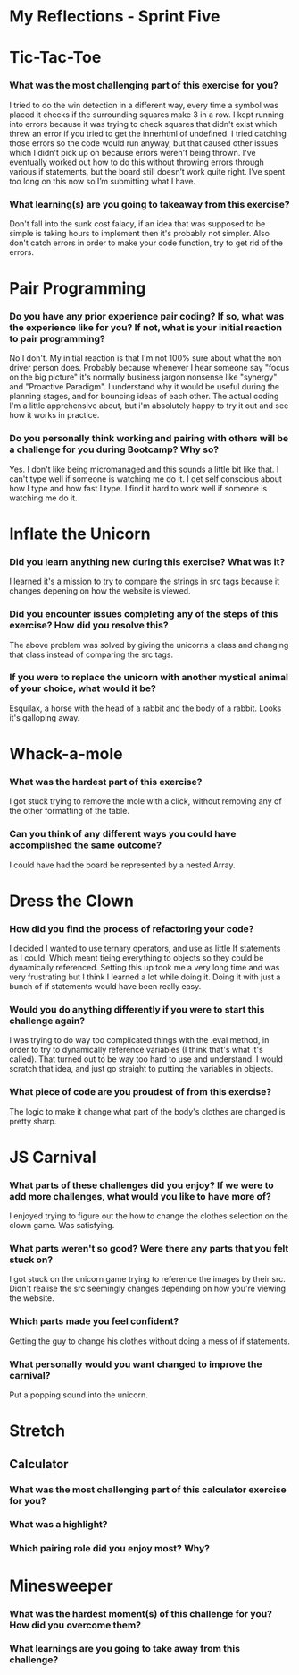 # My Reflections - Sprint Five

# Tic-Tac-Toe

### What was the most challenging part of this exercise for you?

I tried to do the win detection in a different way, every time a symbol was placed it checks if the surrounding squares make 3 in a row. I kept running into errors because it was trying to check squares that didn't exist which threw an error if you tried to get the innerhtml of undefined. I tried catching those errors so the code would run anyway, but that caused other issues which I didn't pick up on because errors weren't being thrown. I've eventually worked out how to do this without throwing errors through various if statements, but the board still doesn’t work quite right. I’ve spent too long on this now so I’m submitting what I have.

### What learning(s) are you going to takeaway from this exercise?

Don't fall into the sunk cost falacy, if an idea that was supposed to be simple is taking hours to implement then it's probably not simpler. Also don't catch errors in order to make your code function, try to get rid of the errors.

# Pair Programming

### Do you have any prior experience pair coding? If so, what was the experience like for you? If not, what is your initial reaction to pair programming?

No I don't. My initial reaction is that I'm not 100% sure about what the non driver person does. Probably because whenever I hear someone say "focus on the big picture" it's normally business jargon nonsense like "synergy" and "Proactive Paradigm". I understand why it would be useful during the planning stages, and for bouncing ideas of each other. The actual coding I'm a little apprehensive about, but i'm absolutely happy to try it out and see how it works in practice.

### Do you personally think working and pairing with others will be a challenge for you during Bootcamp? Why so?

Yes. I don't like being micromanaged and this sounds a little bit like that. I can't type well if someone is watching me do it. I get self conscious about how I type and how fast I type. I find it hard to work well if someone is watching me do it.

# Inflate the Unicorn

### Did you learn anything new during this exercise? What was it?

I learned it's a mission to try to compare the strings in src tags because it changes depening on how the website is viewed.

### Did you encounter issues completing any of the steps of this exercise? How did you resolve this?

The above problem was solved by giving the unicorns a class and changing that class instead of comparing the src tags.

### If you were to replace the unicorn with another mystical animal of your choice, what would it be?

Esquilax, a horse with the head of a rabbit and the body of a rabbit. Looks it's galloping away.

# Whack-a-mole

### What was the hardest part of this exercise?

I got stuck trying to remove the mole with a click, without removing any of the other formatting of the table.

### Can you think of any different ways you could have accomplished the same outcome?

I could have had the board be represented by a nested Array.

# Dress the Clown

### How did you find the process of refactoring your code?

I decided I wanted to use ternary operators, and use as little If statements as I could. Which meant tieing everything to objects so they could be dynamically referenced. Setting this up took me a very long time and was very frustrating but I think I learned a lot while doing it.
Doing it with just a bunch of if statements would have been really easy.

### Would you do anything differently if you were to start this challenge again?

I was trying to do way too complicated things with the .eval method, in order to try to dynamically reference variables (I think that's what it's called). That turned out to be way too hard to use and understand. I would scratch that idea, and just go straight to putting the variables in objects.

### What piece of code are you proudest of from this exercise?

The logic to make it change what part of the body's clothes are changed is pretty sharp.

# JS Carnival

### What parts of these challenges did you enjoy? If we were to add more challenges, what would you like to have more of?

I enjoyed trying to figure out the how to change the clothes selection on the clown game. Was satisfying.

### What parts weren't so good? Were there any parts that you felt stuck on?

I got stuck on the unicorn game trying to reference the images by their src. Didn't realise the src seemingly changes depending on how you're viewing the website.

### Which parts made you feel confident?

Getting the guy to change his clothes without doing a mess of if statements.

### What personally would you want changed to improve the carnival?

Put a popping sound into the unicorn.

# Stretch

## Calculator

### What was the most challenging part of this calculator exercise for you?

### What was a highlight?

### Which pairing role did you enjoy most? Why?

# Minesweeper

### What was the hardest moment(s) of this challenge for you? How did you overcome them?

### What learnings are you going to take away from this challenge?
